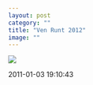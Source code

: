 ```yaml
---
layout: post
category: ""
title: "Ven Runt 2012"
image: ""
---
```


<p><a href="http://www.sjaellandrundt.dk/" target="_blank" title="Själland Runt 2011"><img src="images/stories/ovrigt/venrunt2012.jpg" border="0" /></a></p>

2011-01-03 19:10:43